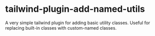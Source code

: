 # tailwind-plugin-add-named-utils
A very simple tailwind plugin for adding basic utility classes. Useful for replacing built-in classes with custom-named classes.
